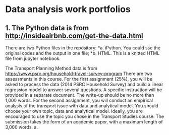 # Data analysis work portfolios


## 1. The Python data is from http://insideairbnb.com/get-the-data.html
There are two Python files in the repository:
*a. iPython. You could sse the original codes and the output in one file;
*b. HTML. This is a knitted HTML file from jupyter notebook.


The Transport Planning Method data is from https://www.psrc.org/household-travel-survey-program
There are two assessments in this course. For the first assignment (25%), you will be asked to process the data (2014 PSRC Household Survey) and build a linear regression model to answer several questions. A specific instruction will be provided in a separate document. The write-up should be no more than 1,000 words. For the second assignment, you will conduct an empirical analysis of the transport issue with data and analytical model. You should choose your own topic, data and analytical model. Ideally, you are encouraged to use the topic you chose in the Transport Studies course. The submission takes the form of an academic paper, with a maximum length of 3,000 words.
a. 

